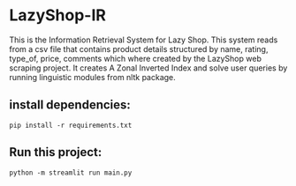 # LazyShop-IR
This is the Information Retrieval System for Lazy Shop. This system reads from a csv file that contains product details
structured by name, rating, type_of, price, comments which where created by the LazyShop web scraping project. It creates
A Zonal Inverted Index and solve user queries by running linguistic modules from nltk package.

## install dependencies:
```
pip install -r requirements.txt
```

## Run this project:
```
python -m streamlit run main.py
```